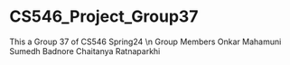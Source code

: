 # CS546_Project_Group37
This a Group 37 of CS546 Spring24 \n
Group Members
Onkar Mahamuni
Sumedh Badnore
Chaitanya Ratnaparkhi

